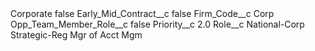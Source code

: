 <?xml version="1.0" encoding="UTF-8"?>
<CustomMetadata xmlns="http://soap.sforce.com/2006/04/metadata" xmlns:xsi="http://www.w3.org/2001/XMLSchema-instance" xmlns:xsd="http://www.w3.org/2001/XMLSchema">
    <label>Corporate</label>
    <protected>false</protected>
    <values>
        <field>Early_Mid_Contract__c</field>
        <value xsi:type="xsd:boolean">false</value>
    </values>
    <values>
        <field>Firm_Code__c</field>
        <value xsi:type="xsd:string">Corp</value>
    </values>
    <values>
        <field>Opp_Team_Member_Role__c</field>
        <value xsi:type="xsd:boolean">false</value>
    </values>
    <values>
        <field>Priority__c</field>
        <value xsi:type="xsd:double">2.0</value>
    </values>
    <values>
        <field>Role__c</field>
        <value xsi:type="xsd:string">National-Corp Strategic-Reg Mgr of Acct Mgm</value>
    </values>
</CustomMetadata>
